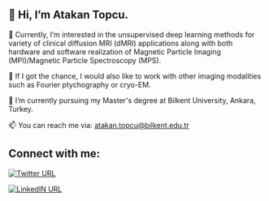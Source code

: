 
## 👋 Hi, I’m Atakan Topcu.



👀 Currently, I’m interested in the unsupervised deep learning methods for variety of clinical diffusion MRI (dMRI) applications along with both hardware and software realization of Magnetic Particle Imaging (MPI)/Magnetic Particle Spectroscopy (MPS).

:monocle_face: If I got the chance, I would also like to work with other imaging modalities such as Fourier ptychography or cryo-EM.

🌱 I’m currently pursuing my Master's degree at Bilkent University, Ankara, Turkey.

📫 You can reach me via: atakan.topcu@bilkent.edu.tr

## Connect with me:

[![Twitter URL](https://img.shields.io/twitter/url/https/twitter.com/bukotsunikki.svg?style=social&label=Follow%20%40AtakanTopcu)](https://twitter.com/Atakan84666839)

[![LinkedIN URL](https://img.shields.io/badge/LinkedIn-0077B5?style=social&logo=linkedin&label=Connect%20with%20Atakan%20Topcu)](https://www.linkedin.com/in/atakan-topcu/)

